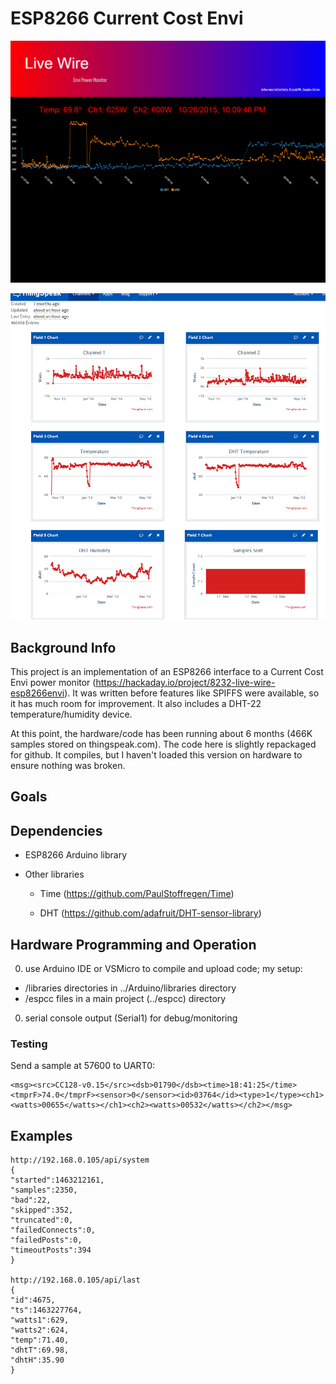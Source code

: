 # ESP8266 Current Cost Envi
![alt tag](https://raw.githubusercontent.com/flynnwt/espcc/master/espcc/livewire-screen.png)

![alt tag](https://raw.githubusercontent.com/flynnwt/espcc/master/espcc/livewire-thingspeak.png)

## Background Info
This project is an implementation of an ESP8266 interface to a Current Cost Envi 
power monitor (https://hackaday.io/project/8232-live-wire-esp8266envi).  It was written before features like SPIFFS were
available, so it has much room for improvement.  It also includes a DHT-22 temperature/humidity
device.

At this point, the hardware/code has been running about 6 months (466K samples stored
on thingspeak.com).  The code here is slightly repackaged for github.  It compiles, but I haven't 
loaded this version on hardware to ensure nothing was broken.

## Goals


## Dependencies

* ESP8266 Arduino library

* Other libraries

  * Time (https://github.com/PaulStoffregen/Time)
  
  * DHT (https://github.com/adafruit/DHT-sensor-library)
  


## Hardware Programming and Operation

0. use Arduino IDE or VSMicro to compile and upload code; my setup:
  * /libraries directories in ../Arduino/libraries directory
  * /espcc files in a main project (../espcc) directory

0. serial console output (Serial1) for debug/monitoring

### Testing

Send a sample at 57600 to UART0:

```
<msg><src>CC128-v0.15</src><dsb>01790</dsb><time>18:41:25</time><tmprF>74.0</tmprF><sensor>0</sensor><id>03764</id><type>1</type><ch1><watts>00655</watts></ch1><ch2><watts>00532</watts></ch2></msg>
```
 

## Examples

```
http://192.168.0.105/api/system
{
"started":1463212161,
"samples":2350,
"bad":22,
"skipped":352,
"truncated":0,
"failedConnects":0,
"failedPosts":0,
"timeoutPosts":394
}

http://192.168.0.105/api/last
{
"id":4675,
"ts":1463227764,
"watts1":629,
"watts2":624,
"temp":71.40,
"dhtT":69.98,
"dhtH":35.90
}
```